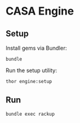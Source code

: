 # CASA Engine

## Setup

Install gems via Bundler:

```
bundle
```

Run the setup utility:

```
thor engine:setup
```

## Run

```
bundle exec rackup
```